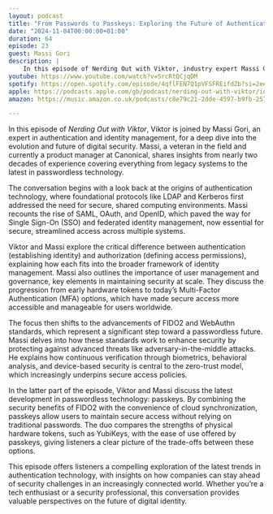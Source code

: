 ```yaml
---
layout: podcast
title: "From Passwords to Passkeys: Exploring the Future of Authentication with Massi Gori"
date: "2024-11-04T00:00:00+01:00"
duration: 64
episode: 23
guest: Massi Gori
description: |
    In this episode of Nerding Out with Viktor, industry expert Massi Gori joins the conversation to dive into the world of server management and authentication trends. With his unique perspective on FIDO2 and its applications in enterprise settings, Massi sheds light on how companies can leverage modern security solutions like passkeys, OpenSSH certificates, and Vault to enhance their overall security posture. Join Viktor Petersson as he explores the intersection of server management and authorization with Massi Gori, featuring insights into the future of authentication and access control.
youtube: https://www.youtube.com/watch?v=SrcRtQCjqDM
spotify: https://open.spotify.com/episode/4qflFEN7Q1pVFSFREifdZb?si=2ee9a7c26ae345fe
apple: https://podcasts.apple.com/gb/podcast/nerding-out-with-viktor/id1722663295?i=1000675608719
amazon: https://music.amazon.co.uk/podcasts/c8e79c21-2dde-4597-b9fb-257ecbc2bf29/episodes/a567c631-a818-4f4a-a7fe-fee3280b6012/nerding-out-with-viktor-from-passwords-to-passkeys-exploring-the-future-of-authentication-with-massi-gori

---
```


In this episode of *Nerding Out with Viktor*, Viktor is joined by Massi Gori, an expert in authentication and identity management, for a deep dive into the evolution and future of digital security. Massi, a veteran in the field and currently a product manager at Canonical, shares insights from nearly two decades of experience covering everything from legacy systems to the latest in passwordless technology.

The conversation begins with a look back at the origins of authentication technology, where foundational protocols like LDAP and Kerberos first addressed the need for secure, shared computing environments. Massi recounts the rise of SAML, OAuth, and OpenID, which paved the way for Single Sign-On (SSO) and federated identity management, now essential for secure, streamlined access across multiple systems.

Viktor and Massi explore the critical difference between authentication (establishing identity) and authorization (defining access permissions), explaining how each fits into the broader framework of identity management. Massi also outlines the importance of user management and governance, key elements in maintaining security at scale. They discuss the progression from early hardware tokens to today’s Multi-Factor Authentication (MFA) options, which have made secure access more accessible and manageable for users worldwide.

The focus then shifts to the advancements of FIDO2 and WebAuthn standards, which represent a significant step toward a passwordless future. Massi delves into how these standards work to enhance security by protecting against advanced threats like adversary-in-the-middle attacks. He explains how continuous verification through biometrics, behavioral analysis, and device-based security is central to the zero-trust model, which increasingly underpins secure access policies.

In the latter part of the episode, Viktor and Massi discuss the latest development in passwordless technology: passkeys. By combining the security benefits of FIDO2 with the convenience of cloud synchronization, passkeys allow users to maintain secure access without relying on traditional passwords. The duo compares the strengths of physical hardware tokens, such as YubiKeys, with the ease of use offered by passkeys, giving listeners a clear picture of the trade-offs between these options.

This episode offers listeners a compelling exploration of the latest trends in authentication technology, with insights on how companies can stay ahead of security challenges in an increasingly connected world. Whether you’re a tech enthusiast or a security professional, this conversation provides valuable perspectives on the future of digital identity.
